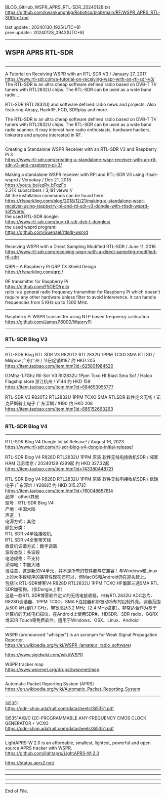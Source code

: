 BLOG_GitHub_WSPR_APRS_RTL-SDR_20240128.txt  
  https://github.com/kwankunghkg/Robotics/blob/main/RF/WSPR_APRS_RTL-SDR/ref.md  
  
last update : 20240130_1925(UTC+8)  
prev update : 20240128_0943(UTC+8)  
  
--------------------------------------------------  
  
## WSPR APRS RTL-SDR  
  
  
----------------------------------------  
  
  
  
----  
  
A Tutorial on Receiving WSPR with an RTL-SDR V3 / January 27, 2017  
  https://www.rtl-sdr.com/a-tutorial-on-receiving-wspr-with-an-rtl-sdr-v3/  
	The RTL-SDR is an ultra cheap software defined radio based on DVB-T TV tuners with RTL2832U chips. The RTL-SDR can be used as a wide band radio ...  
  
RTL-SDR (RTL2832U) and software defined radio news and projects. Also featuring Airspy, HackRF, FCD, SDRplay and more.  
  
The RTL-SDR is an ultra cheap software defined radio based on DVB-T TV tuners with RTL2832U chips. The RTL-SDR can be used as a wide band radio scanner. It may interest ham radio enthusiasts, hardware hackers, tinkerers and anyone interested in RF.  
  
  
----  
  
  
Creating a Standalone WSPR Receiver with an RTL-SDR V3 and Raspberry Pi 3  
  https://www.rtl-sdr.com/creating-a-standalone-wspr-receiver-with-an-rtl-sdr-v3-and-raspberry-pi-3/  
  
  
Making a standalone WSPR receiver with RPi and RTL-SDR V3 using rtlsdr-wsprd / Veryokay /  Dec 21, 2018  
https://youtu.be/ezRv_bFqzFo  
2.21K subscribers / 3,181 views  //  
	All the installation commands can be found here:  
	  https://rfsparkling.com/blog/2018/12/21/making-a-standalone-wspr-receiver-using-raspberry-pi-and-rtl-sdr-v3-dongle-with-rtlsdr-wsprd-software/  
	the used RTL-SDR dongle:  
	  https://www.rtl-sdr.com/buy-rtl-sdr-dvb-t-dongles/  
	the used wsprd program:  
	  https://github.com/Guenael/rtlsdr-wsprd  
  
  
----  
  
Receiving WSPR with a Direct Sampling Modified RTL-SDR / June 11, 2016  
  https://www.rtl-sdr.com/receiving-wspr-with-a-direct-sampling-modified-rtl-sdr/
  
QRPi – A Raspberry Pi QRP TX Shield Design  
  https://rfsparkling.com/qrpi/  
  
RF transmitter for Raspberry Pi  
  https://github.com/F5OEO/rpitx  
	rpitx is a general radio frequency transmitter for Raspberry Pi which doesn't require any other hardware unless filter to avoid intererence. It can handle frequencies from 5 KHz up to 1500 MHz.  
  
  
  
----  
  
Raspberry Pi WSPR transmitter using NTP based frequency calibration  
  https://github.com/JamesP6000/WsprryPi  
  
  
  
----  
  
### RTL-SDR Blog V3  
  
  
----  
  
RTL-SDR Blog RTL SDR V3 R820T2 RTL2832U 1PPM TCXO SMA RTLSD / Milipow 广东广州 / 节日促销¥187 约 HKD 205  
https://item.taobao.com/item.htm?id=625801984520  
  
  
0.1Mhz-1.7Ghz Rtl-Sdr V3 Rtl2832U 1Ppm Tcxo Hf Biast Sma Sof / Haloo Flagship store 浙江杭州 / ¥144 约 HKD 159  
https://item.taobao.com/item.htm?id=684653955777  
  
  
RTL-SDR V3 R820T2 RTL2832U 1PPM TCXO SMA RTLSDR 软件定义无线 / 诺克萨斯骑士电子 广东深圳 / ¥190 约 HKD 208  
https://item.taobao.com/item.htm?id=685152663293  
  
  
  
  
----  
  
### RTL-SDR Blog V4  
  
  
----  
  
RTL-SDR Blog V4 Dongle Initial Release! / August 16, 2023  
  https://www.rtl-sdr.com/rtl-sdr-blog-v4-dongle-initial-release/  
  
  
RTL-SDR Blog V4 R828D RTL2832U 1PPM 原装 软件无线电接收机SDR / 邻家HAM 江苏南京 / 20240129 ¥299起 约 HKD 327.32起  
https://item.taobao.com/item.htm?id=743380448721  
  
  
RTL-SDR Blog V4 R828D RTL2832U 1PPM 原装 软件无线电接收机SDR / 信瑞电子 广东深圳 / ¥288起 约 HKD 315.27起  
  https://item.taobao.com/item.htm?id=760048657614  
	品牌：other/其他  
	型号：RTL-SDR Blog V4  
	产地：中国大陆  
	声道：1  
	电源方式：其他  
	颜色分类：  
		RTL SDR v4单独接收机,  
		RTL SDR v4全套带天线  
	收音机调谐方式：数字调谐  
	波段类型：多波段  
	电池规格：不支持  
	采购地：中国大陆  
	请注意，这是新的V4单元，并不是所有的软件都与它兼容！与Windows和Linux上的大多数程序的兼容性现在还可以，但MacOS和Android仍在迎头赶上。  
	包括1x RTL-SDR博客V4 R828D RTL2832U 1PPM TCXO HF偏置三通SMA RTL SDR加密狗。（仅Dongle上市）  
	这是一款RTL SDR博客软件定义的无线电接收器，带有RTL2832U ADC芯片、R828D调谐器、1PPM TCXO、SMA F连接器和带被动冷却的铝制外壳。调谐范围从500 kHz到1.7 GHz，带宽高达3.2 MHz（2.4 MHz稳定）。非常适合作为基于计算机的无线电扫描仪，在Android上使用SDR#、HDSDR、SDR radio、GQRX或SDR Touch等免费软件。适用于Windows、OSX、Linux、Android  
  
  
  
  
  
  
----  
  
  
WSPR (pronounced "whisper") is an acronym for Weak Signal Propagation Reporter.  
  https://en.wikipedia.org/wiki/WSPR_(amateur_radio_software)  
  
  
  https://www.sigidwiki.com/wiki/WSPR  
  
  
WSPR tracker map  
  https://www.wsprnet.org/drupal/wsprnet/map  
  
  
  
----  
  
Automatic Packet Reporting System (APRS)  
  https://en.wikipedia.org/wiki/Automatic_Packet_Reporting_System  
  
  
  
----  
  
Si5351  
  https://cdn-shop.adafruit.com/datasheets/Si5351.pdf  
  
Si5351A/B/C  I2C-PROGRAMMABLE ANY-FREQUENCY CMOS CLOCK GENERATOR + VCXO  
  https://cdn-shop.adafruit.com/datasheets/Si5351.pdf  
  
  
----  
  
LightAPRS-W 2.0 is an affordable, smallest, lightest, powerful and open source APRS tracker with WSPR.  
  https://github.com/lightaprs/LightAPRS-W-2.0  
  
  https://status.aprs2.net/  
  
  
  
----  
  
  
  
  
  
----  
  
  
  
----  
  
  
  
  
----  
End of File.  
